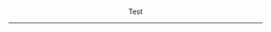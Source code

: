 <!DOCTYPE html>
<html lang="en">
<body background='#F00'>
    <p align='center'>Test</p>
    <hr>
</body>
</html>